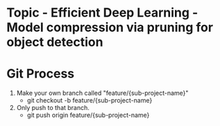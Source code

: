 # Topic - Efficient Deep Learning - Model compression via pruning for object detection

# Git Process 
1. Make your own branch called "feature/{sub-project-name}"
    - git checkout -b feature/{sub-project-name}
2. Only push to that branch.
    - git push origin feature/{sub-project-name}
